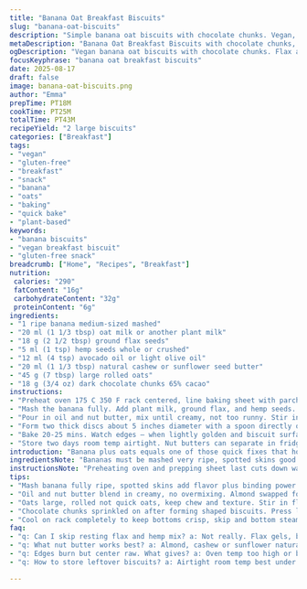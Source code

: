 ```yaml
---
title: "Banana Oat Breakfast Biscuits"
slug: "banana-oat-biscuits"
description: "Simple banana oat biscuits with chocolate chunks. Vegan, gluten-free, no dairy or eggs. Uses flax and hemp seeds for texture and binding. Quick mix, bake until edges turn golden. Keep soft inside, slightly crisp outside. Perfect for breakfast or quick snack. Substitutions for oil and nut butter mentioned. Baking cues provided for timing and doneness. Two large biscuits from small batch."
metaDescription: "Banana Oat Breakfast Biscuits with chocolate chunks, vegan and gluten-free. Uses flax and hemp seeds, baked until golden edges, soft inside, crisp outside."
ogDescription: "Vegan banana oat biscuits with chocolate chunks. Flax and hemp bind, bake till golden edges, hold shape but stay tender. Fast snack or breakfast treat."
focusKeyphrase: "banana oat breakfast biscuits"
date: 2025-08-17
draft: false
image: banana-oat-biscuits.png
author: "Emma"
prepTime: PT18M
cookTime: PT25M
totalTime: PT43M
recipeYield: "2 large biscuits"
categories: ["Breakfast"]
tags:
- "vegan"
- "gluten-free"
- "breakfast"
- "snack"
- "banana"
- "oats"
- "baking"
- "quick bake"
- "plant-based"
keywords:
- "banana biscuits"
- "vegan breakfast biscuit"
- "gluten-free snack"
breadcrumb: ["Home", "Recipes", "Breakfast"]
nutrition: 
 calories: "290"
 fatContent: "16g"
 carbohydrateContent: "32g"
 proteinContent: "6g"
ingredients:
- "1 ripe banana medium-sized mashed"
- "20 ml (1 1/3 tbsp) oat milk or another plant milk"
- "18 g (2 1/2 tbsp) ground flax seeds"
- "5 ml (1 tsp) hemp seeds whole or crushed"
- "12 ml (4 tsp) avocado oil or light olive oil"
- "20 ml (1 1/3 tbsp) natural cashew or sunflower seed butter"
- "45 g (7 tbsp) large rolled oats"
- "18 g (3/4 oz) dark chocolate chunks 65% cacao"
instructions:
- "Preheat oven 175 C 350 F rack centered, line baking sheet with parchment. I do this last because it saves time after mixing."
- "Mash the banana fully. Add plant milk, ground flax, and hemp seeds. Stir well, set aside 6 mins; flax thickens mixture which glues oat bits together, don’t rush this or biscuits crumble."
- "Pour in oil and nut butter, mix until creamy, not too runny. Stir in oats until just combined — no overwork or biscuits get tough and dense."
- "Form two thick discs about 5 inches diameter with a spoon directly on parchment. Don’t flatten too much, thickness gives contrasting textures. Sprinkle chocolate chunks over each biscuit, pressing lightly so they stick but don’t sink."
- "Bake 20-25 mins. Watch edges — when lightly golden and biscuit surface tightens without cracks, done. Internal softness remains but biscuits hold shape. Remove and cool on rack to avoid soggy bottoms."
- "Store two days room temp airtight. Nut butters can separate in fridge and harden biscuits; keep out if eating quickly. If chocolate melts too much during baking, lower oven next batch or press chunks just before baking to retain texture."
introduction: "Banana plus oats equals one of those quick fixes that holds me over mornings no time for fuss. Chocolate bits hidden in rough, chewy biscuits feel indulgent yet simple. Flax plus hemp seeds carry the moisture and hold structure—learned that the hard way with dry crumbly biscuits before. Oil and nut butter tweak richness and manage stickiness. My first tries used peanut butter; cashew or sunflower mellow edge, less risk of peanut allergy freakouts in morning rush. Watch for that telltale golden rim during baking—sweet smell and subtle crackle sound under finger means biscuit is ready, too early and they fall apart, late and they turn brickish. No eggs or dairy—a breeze for anyone avoiding them. Only two biscuits, because two is just enough when hunger strikes but also for small kitchens or single bites of comfort."
ingredientsNote: "Bananas must be mashed very ripe, spotted skins good here — flavor and binding both. Oat or plant milk choice is flexible, but thicker alternatives like oat or almond give body better than watery soy. Ground flax seeds swell and gel, critical to mimic egg-like texture and keep biscuit together. Swapped out chia for hemp seeds here — hemp adds subtle crunch and nutrition, plus hemp doesn't thicken aggressively so batter stays scoopable; can replace with chia or omit but expect texture change. Oil keeps crumb soft; avocado or light olive oil recommended for mild flavor. Nut butter swap from almond to cashew or sunflower changes flavor profile slightly, sunbutter great allergy alternative but use natural unsweetened types — commercial processed ones weigh down mixture with sugar and stabilizers. Big rolled oats not quick; keep chewy, not mushy. Dark chocolate chunks at 65-70% cacao — bittersweet, no sugar overload. Can use cacao nibs for less sweetness but remember texture contrast. Baking parchment necessary, avoid greasing sheet or biscuits spread too thin."
instructionsNote: "Preheating oven and prepping sheet last cuts down wait time between mixing and baking, keeps ingredients fresh. The 5-6 minute rest after mixing banana, milk, and seeds crucial—try skipping this and see how crumbly later batches get. Stirring oil and nut butter in until just creamy prevents biscuit getting greasy or too dry. Don’t overmix oats; distribute them evenly but keep batter lumpy rather than smooth. Shaping thick discs is non-negotiable for texture — thin spreads bake dry and crack too much. Chocolate chunks sprinkled on top after forming prevent them sinking and burning internally. Bake at medium heat — higher temps scorch edges before center cooks, lower temps dry biscuits out. Visual is everything: check golden edges, tight top surface, and slight resistance to touch. Cool completely on rack—skip this and bottoms steam, lose crispness. Airtight storage under 48 hours max; longer and biscuits lose tenderness or grains go rancid. If you want to freeze, wrap well and thaw on counter before eating. If overbaking occurs, sucks the moisture out; biscuit becomes too hard to enjoy, so better underbake slightly and let residual heat finish job."
tips:
- "Mash banana fully ripe, spotted skins add flavor plus binding power. Use thicker oat or almond plant milk to help batter hold moisture better than watery soy or rice milk. Rest flax and hemp seeds mix after stirring, crucial step. Flax swells, gels, gluing oats together. Skip rest? Biscuits dry, crumbly, fragile as learned from past batches."
- "Oil and nut butter blend in creamy, no overmixing. Almond swapped for cashew or sunflower nut butters changes taste, sunbutter safer allergy-wise but use unsweetened natural types only. Adding too much oil makes batter greasy, too little makes crumb dry and fragile. Balance important, adjust by texture, batter should hold but stay scoopable."
- "Oats large, rolled not quick oats, keep chew and texture. Stir in flour-like but keep batter lumpy, overmixing makes tough biscuits. Shape thick discs at 5 inches diameter, thin discs bake crack and dry out quick. Thickness gives contrasting texture—soft center, crisp edges."
- "Chocolate chunks sprinkled on after forming shaped biscuits. Press lightly so they don’t sink or burn inside. Baking temp medium heat, 175 C or 350 F recommended. Higher temps burn edges before center cooks, lower temps dry biscuits out. Watch for slight crackling sound and sweet aroma near end bake time. These sensory cues key."
- "Cool on rack completely to keep bottoms crisp, skip and bottom steams soggy. Airtight storage room temp only 48 hrs max, longer biscuits toughen, grains turn rancid. Fridge hardens nut butter, changes texture, avoid if eating soon. Freeze wrapped, thaw at room temp before eating to keep chew."
faq:
- "q: Can I skip resting flax and hemp mix? a: Not really. Flax gels, binds oats. Skipping leads to crumbly, dry biscuits. Hemp less thickening but adds crunch and nutrition. Rest gives batter structure, holds shape while baking. Tried no rest, biscuits fell apart fast."
- "q: What nut butter works best? a: Almond, cashew or sunflower natural unsweetened types. Avoid processed with sugar and stabilizers, they weigh batter down. Sunflower great allergy alt peanut but changes flavor. Mixing consistency important too, runny tough to hold shape, too stiff won’t blend well."
- "q: Edges burn but center raw. What gives? a: Oven temp too high or biscuit spread too thin. Medium heat bake crucial; 175 C or 350 F ideal. Shaping discs thick stops edge scorch. Also check oven rack position center is best. Higher racks burn edges faster."
- "q: How to store leftover biscuits? a: Airtight room temp best under 2 days. Fridge toughens nut butter, hardens texture. Freeze wrapped, thaw counter before eating keeps chew. Avoid fridge if soon snack. If chocolate melts too much baking adjust temp or press chunks right before bake start."

---
```

